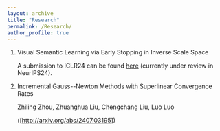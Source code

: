 ```yaml
---
layout: archive
title: "Research"
permalink: /Research/
author_profile: true
---
```


1. Visual Semantic Learning via Early Stopping in Inverse Scale Space

   A submission to ICLR24 can be found [here]([https://openreview.net/pdf?id=wAsjsSe0U6]) (currently under review in NeurIPS24).

3. Incremental Gauss--Newton Methods with Superlinear Convergence Rates
   
   Zhiling Zhou, Zhuanghua Liu, Chengchang Liu, Luo Luo
   
   ([http://arxiv.org/abs/2407.03195])
